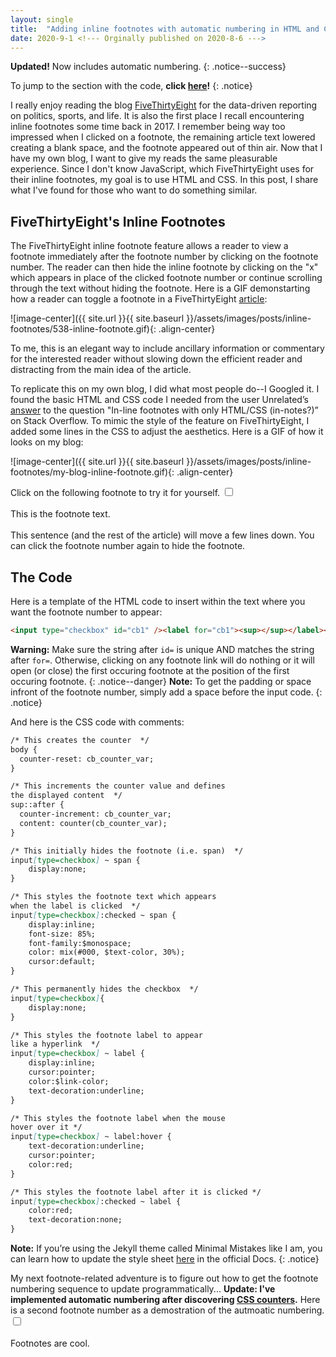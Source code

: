 ```yaml
---
layout: single
title:  "Adding inline footnotes with automatic numbering in HTML and CSS"
date: 2020-9-1 <!--- Orginally published on 2020-8-6 --->
---
```


<!--- Minimal-mistakes has traditional footnotes. See here for example: https://mmistakes.github.io/minimal-mistakes/docs/layouts/#fnref:sidebar-menu

The inline code looks like this:

To create a sidebar menu[^sidebar-menu] similar to the one found in the theme's documentation pages you'll need to modify a `_data` file and some YAML Front Matter.

[^sidebar-menu]: Sidebar menu supports 1 level of nested links.--->



**Updated!** Now includes automatic numbering.
{: .notice--success}

To jump to the section with the code, **click [here](#the-code)!**
{: .notice}

I really enjoy reading the blog [FiveThirtyEight](https://fivethirtyeight.com/) for the data-driven reporting on politics, sports, and life. It is also the first place I recall encountering inline footnotes some time back in 2017. I remember being way too impressed when I clicked on a footnote, the remaining article text lowered creating a blank space, and the footnote appeared out of thin air. Now that I have my own blog, I want to give my reads the same pleasurable experience. Since I don't know JavaScript, which FiveThirtyEight uses for their inline footnotes, my goal is to use HTML and CSS. In this post, I share what I've found for those who want to do something similar.

## FiveThirtyEight's Inline Footnotes
The FiveThirtyEight inline footnote feature allows a reader to view a footnote immediately after the footnote number by clicking on the footnote number. The reader can then hide the inline footnote by clicking on the "x" which appears in place of the clicked footnote number or continue scrolling through the text without hiding the footnote. Here is a GIF demonstarting how a reader can toggle a footnote in a FiveThirtyEight [article](https://fivethirtyeight.com/features/what-does-an-0-7-start-tell-you-about-an-nfl-coach/):

![image-center]({{ site.url }}{{ site.baseurl }}/assets/images/posts/inline-footnotes/538-inline-footnote.gif){: .align-center}

 To me, this is an elegant way to include ancillary information or commentary for the interested reader without slowing down the efficient reader and distracting from the main idea of the article.

To replicate this on my own blog, I did what most people do--I Googled it. I found the basic HTML and CSS code I needed from the user Unrelated’s [answer](https://stackoverflow.com/questions/40336366/in-line-footnotes-with-only-html-css-in-notes/40391190#40391190) to the question "In-line footnotes with only HTML/CSS (in-notes?)” on Stack Overflow. To mimic the style of the feature on FiveThirtyEight, I added some lines in the CSS to adjust the aesthetics. Here is a GIF of how it looks on my blog:

![image-center]({{ site.url }}{{ site.baseurl }}/assets/images/posts/inline-footnotes/my-blog-inline-footnote.gif){: .align-center}

Click on the following footnote to try it for yourself. <input type="checkbox" id="cb1" /><label for="cb1"><sup></sup></label><span><br><br>This is the footnote text.<br><br></span> This sentence (and the rest of the article) will move a few lines down. You can click the footnote number again to hide the footnote.



## The Code
Here is a template of the HTML code to insert within the text where you want the footnote number to appear:

```html
<input type="checkbox" id="cb1" /><label for="cb1"><sup></sup></label><span><br><br>This is the footnote text.<br><br></span>
```

**Warning:** Make sure the string after `id=` is unique AND matches the string after `for=`. Otherwise, clicking on any footnote link will do nothing or it will open (or close) the first occuring footnote at the position of the first occuring footnote. 
{: .notice--danger} 
**Note:** To get the padding or space infront of the footnote number, simply add a space before the input code. 
{: .notice}

And here is the CSS code with comments:

```markdown
/* This creates the counter  */
body {
  counter-reset: cb_counter_var;
}

/* This increments the counter value and defines 
the displayed content  */
sup::after {
  counter-increment: cb_counter_var;
  content: counter(cb_counter_var);
}

/* This initially hides the footnote (i.e. span)  */
input[type=checkbox] ~ span {
    display:none; 
}

/* This styles the footnote text which appears 
when the label is clicked  */
input[type=checkbox]:checked ~ span {
    display:inline; 
    font-size: 85%;
    font-family:$monospace;
    color: mix(#000, $text-color, 30%);
    cursor:default;
}

/* This permanently hides the checkbox  */
input[type=checkbox]{
    display:none;  
}

/* This styles the footnote label to appear 
like a hyperlink  */
input[type=checkbox] ~ label {
    display:inline;
    cursor:pointer;
    color:$link-color;
    text-decoration:underline;
}

/* This styles the footnote label when the mouse 
hover over it */
input[type=checkbox] ~ label:hover {
    text-decoration:underline;
    cursor:pointer;
    color:red;
}

/* This styles the footnote label after it is clicked */
input[type=checkbox]:checked ~ label {
    color:red;
    text-decoration:none;
}
```

**Note:** If you’re using the Jekyll theme called Minimal Mistakes like I am, you can learn how to update the style sheet [here](https://mmistakes.github.io/minimal-mistakes/docs/stylesheets/) in the official Docs. {: .notice}

My next footnote-related adventure is to figure out how to get the footnote numbering sequence to update programmatically... **Update: I've implemented automatic numbering after discovering [CSS counters](https://www.w3schools.com/css/css_counters.asp).** Here is a second footnote number as a demostration of the autmoatic numbering. <input type="checkbox" id="cb2" /><label for="cb2"><sup></sup></label><span><br><br>Footnotes are cool.<br><br></span> 
